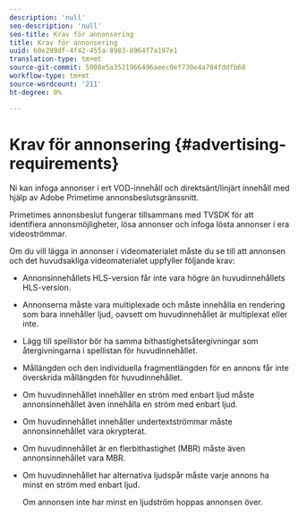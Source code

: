 ```yaml
---
description: 'null'
seo-description: 'null'
seo-title: Krav för annonsering
title: Krav för annonsering
uuid: 60e299df-4f42-455a-8983-8964f7a197e1
translation-type: tm+mt
source-git-commit: 5908e5a3521966496aeec0ef730e4a704fddfb68
workflow-type: tm+mt
source-wordcount: '211'
ht-degree: 0%

---
```



# Krav för annonsering {#advertising-requirements}

Ni kan infoga annonser i ert VOD-innehåll och direktsänt/linjärt innehåll med hjälp av Adobe Primetime annonsbeslutsgränssnitt.

Primetimes annonsbeslut fungerar tillsammans med TVSDK för att identifiera annonsmöjligheter, lösa annonser och infoga lösta annonser i era videoströmmar.

Om du vill lägga in annonser i videomaterialet måste du se till att annonsen och det huvudsakliga videomaterialet uppfyller följande krav:

* Annonsinnehållets HLS-version får inte vara högre än huvudinnehållets HLS-version.
* Annonserna måste vara multiplexade och måste innehålla en rendering som bara innehåller ljud, oavsett om huvudinnehållet är multiplexat eller inte.
* Lägg till spellistor bör ha samma bithastighetsåtergivningar som återgivningarna i spellistan för huvudinnehållet.
* Mållängden och den individuella fragmentlängden för en annons får inte överskrida mållängden för huvudinnehållet.
* Om huvudinnehållet innehåller en ström med enbart ljud måste annonsinnehållet även innehålla en ström med enbart ljud.
* Om huvudinnehållet innehåller undertextströmmar måste annonsinnehållet vara okrypterat.
* Om huvudinnehållet är en flerbithastighet (MBR) måste även annonsinnehållet vara MBR.
* Om huvudinnehållet har alternativa ljudspår måste varje annons ha minst en ström med enbart ljud.

   Om annonsen inte har minst en ljudström hoppas annonsen över.